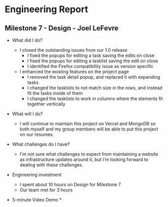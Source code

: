 # Engineering Report

## Milestone 7 - Design - Joel LeFevre

* What did I do?
    * I closed the outstanding issues from our 1.0 release
        * I fixed the popups for editing a task saving the edits on close
        * I fixed the popups for editing a tasklist saving the edit on close
        * I identified the Firefox compatibility issue as version specific
    * I enhanced the existing features on the project page
        * I removed the task detail popup, and replaced it with expanding tasks
        * I changed the tasklists to not match size in the rows, and instead fit the tasks inside of them
        * I changed the tasklists to work in columns where the elements fit together vertically

* What will I do? 
    * I will continue to maintain this project on Vercel and MongoDB so both myself and my group members will be able to put this project on our resumes.
    

* What challenges do I have?
    * I'm not sure what challenges to expect from maintaining a website as infrastructure updates around it, but I'm looking forward to dealing with these challenges.

* Engineering investment
    * I spent about 10 hours on Design for Milestone 7
    * Our team met for 3 hours

* 5-minute Video Demo
    * 
